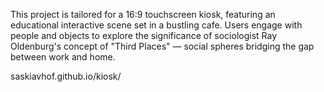 This project is tailored for a 16:9 touchscreen kiosk, featuring an educational interactive scene set in a bustling cafe. Users engage with people and objects to explore the significance of sociologist Ray Oldenburg's concept of "Third Places" — social spheres bridging the gap between work and home.

saskiavhof.github.io/kiosk/






